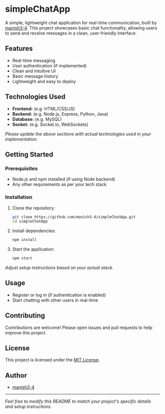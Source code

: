 # simpleChatApp

A simple, lightweight chat application for real-time communication, built by [manish3-4](https://github.com/manish3-4). This project showcases basic chat functionality, allowing users to send and receive messages in a clean, user-friendly interface.

## Features

- Real-time messaging
- User authentication (if implemented)
- Clean and intuitive UI
- Basic message history
- Lightweight and easy to deploy

## Technologies Used

- **Frontend:** (e.g.  HTML/CSS/JS)  
- **Backend:** (e.g. Node.js, Express, Python, Java)
- **Database:** (e.g. MySQL)
- **Socket:** (e.g. Socket.io, WebSockets)

*Please update the above sections with actual technologies used in your implementation.*

## Getting Started

### Prerequisites

- Node.js and npm installed (if using Node backend)
- Any other requirements as per your tech stack

### Installation

1. Clone the repository:
    ```bash
    git clone https://github.com/manish3-4/simpleChatApp.git
    cd simpleChatApp
    ```
2. Install dependencies:
    ```bash
    npm install
    ```
3. Start the application:
    ```bash
    npm start
    ```

*Adjust setup instructions based on your actual stack.*

## Usage

- Register or log in (if authentication is enabled)
- Start chatting with other users in real-time

## Contributing

Contributions are welcome! Please open issues and pull requests to help improve this project.

## License

This project is licensed under the [MIT License](LICENSE).

## Author

- [manish3-4](https://github.com/manish3-4)

---

*Feel free to modify this README to match your project's specific details and setup instructions.*
